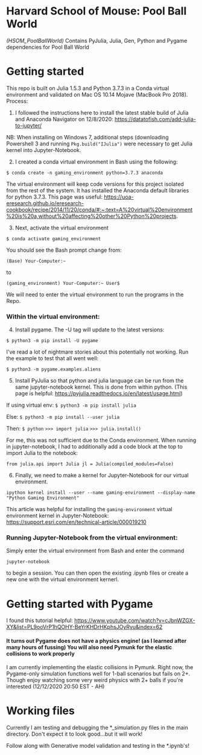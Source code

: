 # Harvard School of Mouse: Pool Ball World 
*(HSOM_PoolBallWorld)* Contains PyJulia, Julia, Gen, Python and Pygame dependencies for Pool Ball World


# Getting started
This repo is built on Julia 1.5.3 and Python 3.7.3 in a Conda virtual environment and validated on Mac OS 10.14 Mojave (MacBook Pro 2018). Process:

1. I followed the instructions here to install the latest stable build of Julia and Anaconda Navigator on 12/8/2020:
https://datatofish.com/add-julia-to-jupyter/

NB: When installing on Windows 7, additional steps (downloading Powershell 3 and running `Pkg.build("IJulia")` were necessary to get Julia kernel into Jupyter-Notebook.

2. I created a conda virtual environment in Bash using the following:

  `$ conda create -n gaming_environment python=3.7.3 anaconda`

  The virtual environment will keep code versions for this project isolated from the rest of the system. It has installed the Anaconda default libraries for python 3.7.3. This page was useful: https://uoa-eresearch.github.io/eresearch-cookbook/recipe/2014/11/20/conda/#:~:text=A%20virtual%20environment%20is%20a,without%20affecting%20other%20Python%20projects.

3. Next, activate the virtual environment

  `$ conda activate gaming_environment`

 You should see the Bash prompt change from:

  `(Base) Your-Computer:~`

 to

  `(gaming_environment) Your-Computer:~ User$`

 We will need to enter the virtual environment to run the programs in the Repo.


### Within the virtual environment: 

4. Install pygame. The -U tag will update to the latest versions:

  `$ python3 -m pip install -U pygame`

 I've read a lot of nightmare stories about this potentially not working. Run the example to test that all went well:

  `$ python3 -m pygame.examples.aliens`

5. Install PyJulia so that python and julia language can be run from the same jupyter-notebook kernel. This is done from within python.
(This page is helpful: https://pyjulia.readthedocs.io/en/latest/usage.html)
  
  If using virtual env:
  `$ python3 -m pip install julia`
  
  Else:
  `$ python3 -m pip install --user julia`

  Then:
  `$ python`
  `>>> import julia`
  `>>> julia.install()`

 For me, this was not sufficient due to the Conda environment. When running in jupyter-notebook, I had to additionally add a code block at the top to import Julia to the notebook:

  `from julia.api import Julia
  jl = Julia(compiled_modules=False)`

6. Finally, we need to make a kernel for Jupyter-Notebook for our virtual environment. 

  `ipython kernel install --user --name gaming-environment --display-name "Python Gaming Environment"`

 This article was helpful for installing the `gaming-environment` virtual environment kernel in Jupyter-Notebook:
  https://support.esri.com/en/technical-article/000019210


### Running Jupyter-Notebook from the virtual environment:

Simply enter the virtual environment from Bash and enter the command

  `jupyter-notebook`
  
 to begin a session. You can then open the existing .ipynb files or create a new one with the virtual environment kernerl.


# Getting started with Pygame

I found this tutorial helpful:
https://www.youtube.com/watch?v=cJbnWZGX-XY&list=PL9ooVrP1hQOHY-BeYrKHDrHKphsJOyRyu&index=62


#### It turns out Pygame does not have a physics engine! (as I learned after many hours of fussing) You will also need Pymunk for the elastic collisions to work properly

I am currently implementing the elastic collisions in Pymunk. Right now, the Pygame-only simulation functions well for 1-ball scenarios but fails on 2+. Though enjoy watching some very weird physics with 2+ balls if you're interested (12/12/2020 20:50 EST - AH)



# Working files

Currently I am testing and debugging the *_simulation.py files in the main directory. Don't expect it to look good...but it will work!

Follow along with Generative model validation and testing in the *.ipynb's!


